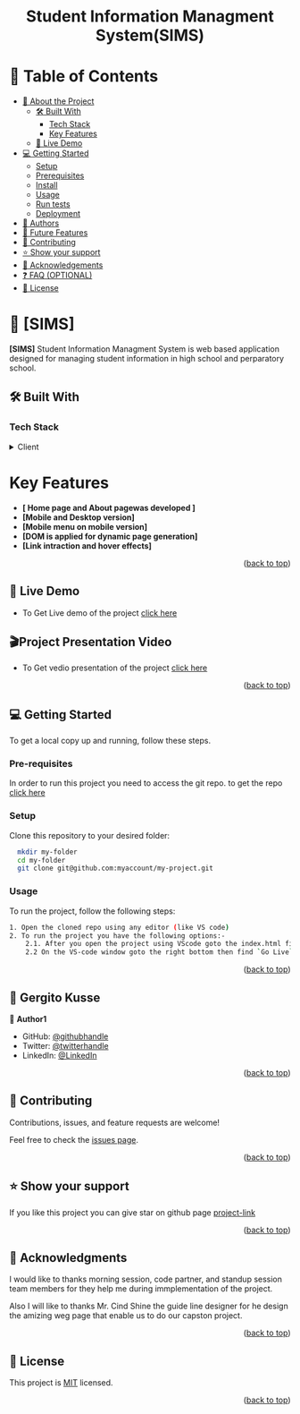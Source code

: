 <a name="readme-top"></a>

<div align="center">


  <h1><b>Student Information Managment System(SIMS)</b></h1>

</div>

<!-- TABLE OF CONTENTS -->

# 📗 Table of Contents

- [📖 About the Project](#about-project)
  - [🛠 Built With](#built-with)
    - [Tech Stack](#tech-stack)
    - [Key Features](#key-features)
  - [🚀 Live Demo](#live-demo)
- [💻 Getting Started](#getting-started)
  - [Setup](#setup)
  - [Prerequisites](#prerequisites)
  - [Install](#install)
  - [Usage](#usage)
  - [Run tests](#run-tests)
  - [Deployment](#deployment)
- [👥 Authors](#authors)
- [🔭 Future Features](#future-features)
- [🤝 Contributing](#contributing)
- [⭐️ Show your support](#support)
- [🙏 Acknowledgements](#acknowledgements)
- [❓ FAQ (OPTIONAL)](#faq)
- [📝 License](#license)

<!-- PROJECT DESCRIPTION -->

# 📖 [SIMS] <a name="about-project"></a>

**[SIMS]** Student Information Managment System is web based application designed for managing student information in high school and perparatory school.

## 🛠 Built With <a name="built-with"></a>

### Tech Stack <a name="tech-stack"></a>

<details>
  <summary>Client</summary>
  <ul>
    <li><a href="https://reactjs.org/">HTML</a></li>
    <li><a href="https://reactjs.org/">Css</a></li>
    <li><a href="https://reactjs.org/">Java Script</a></li>
  </ul>
</details>

<!-- Features -->

# Key Features <a name="key-features"></a>

- **[ Home page and About pagewas developed ]**
- **[Mobile and Desktop version]**
- **[Mobile menu on mobile version]**
- **[DOM is applied for dynamic page generation]**
- **[Link intraction and hover effects]**

<p align="right">(<a href="#readme-top">back to top</a>)</p>

<!-- LIVE DEMO -->

## 🚀 Live Demo <a name="live-demo"></a>


- To Get Live demo of the project [click here](https://gergitokusse.github.io/HTML-CSS-JavaScript-capstone-project-/)

<!-- vedio presentations -->

## 🎬Project Presentation Video <a name="live-demo"></a> 


- To Get vedio presentation of the project [click here](https://www.loom.com/share/d88b7abb2e4a4a5695cedcdf5568667a)
<p align="right">(<a href="#readme-top">back to top</a>)</p>

<!-- GETTING STARTED -->

## 💻 Getting Started <a name="getting-started"></a>

To get a local copy up and running, follow these steps.

### Pre-requisites

In order to run this project you need to access the git repo. to get the repo [click here](https://github.com/gergitokusse/HTML-CSS-JavaScript-capstone-project-/tree/Project-setup-branch-feature)

### Setup

Clone this repository to your desired folder:

```sh
  mkdir my-folder
  cd my-folder
  git clone git@github.com:myaccount/my-project.git
```
### Usage

To run the project, follow the following steps:


```sh
1. Open the cloned repo using any editor (like VS code)
2. To run the project you have the following options:-
    2.1. After you open the project using VScode goto the index.html file the right click on the file then click on open with live sever. then wait seconde the project will run on the browser.
    2.2 On the VS-code window goto the right bottom then find `Go Live` then click on it.
```
<p align="right">(<a href="#readme-top">back to top</a>)</p>

<!-- AUTHORS -->

## 👥 Gergito Kusse <a name="authors"></a>


👤 **Author1**

- GitHub: [@githubhandle](https://github.com/gergitokusse)
- Twitter: [@twitterhandle](https://twitter.com/gergitokusse)
- LinkedIn: [@LinkedIn](https://linkedin.com/in/gergitokusse)


<p align="right">(<a href="#readme-top">back to top</a>)</p>


<!-- CONTRIBUTING -->

## 🤝 Contributing <a name="contributing"></a>

Contributions, issues, and feature requests are welcome!

Feel free to check the [issues page](../../issues/).

<p align="right">(<a href="#readme-top">back to top</a>)</p>

<!-- SUPPORT -->

## ⭐️ Show your support <a name="support"></a>


If you like this project you can give star on github page [project-link](https://github.com/gergitokusse/HTML-CSS-JavaScript-capstone-project-)

<p align="right">(<a href="#readme-top">back to top</a>)</p>

<!-- ACKNOWLEDGEMENTS -->

## 🙏 Acknowledgments <a name="acknowledgements"></a>

I would like to thanks morning session, code partner, and standup session team members for they help me during immplementation of the project.

Also I will like to thanks Mr. Cind Shine the guide line designer for he design the amizing weg page that enable us to do our capston project.


<p align="right">(<a href="#readme-top">back to top</a>)</p>


<!-- LICENSE -->

## 📝 License <a name="license"></a>

This project is [MIT](./LICENSE) licensed.

<p align="right">(<a href="#readme-top">back to top</a>)</p>